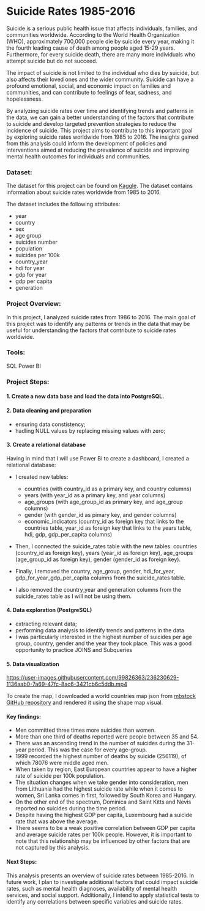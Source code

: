 # Suicide Rates 1985-2016
 
Suicide is a serious public health issue that affects individuals, families, and communities worldwide. According to the World Health Organization (WHO), approximately 700,000 people die by suicide every year, making it the fourth leading cause of death among people aged 15-29 years. Furthermore, for every suicide death, there are many more individuals who attempt suicide but do not succeed.

The impact of suicide is not limited to the individual who dies by suicide, but also affects their loved ones and the wider community. Suicide can have a profound emotional, social, and economic impact on families and communities, and can contribute to feelings of fear, sadness, and hopelessness.

By analyzing suicide rates over time and identifying trends and patterns in the data, we can gain a better understanding of the factors that contribute to suicide and develop targeted prevention strategies to reduce the incidence of suicide. This project aims to contribute to this important goal by exploring suicide rates worldwide from 1985 to 2016. The insights gained from this analysis could inform the development of policies and interventions aimed at reducing the prevalence of suicide and improving mental health outcomes for individuals and communities.

### Dataset: 
 The dataset for this project can be found on [Kaggle](https://www.kaggle.com/datasets/russellyates88/suicide-rates-overview-1985-to-2016). The dataset contains information about suicide rates worldwide from 1985 to 2016. 
 
 The dataset includes the following attributes:
   - year
   - country
   - sex
   - age group
   - suicides number
   - population
   - suicides per 100k
   - country_year
   - hdi for year
   - gdp for year
   - gdp per capita
   - generation
 
 ### Project Overview: 
  In this project, I analyzed suicide rates from 1986 to 2016. The main goal of this project was to identify any patterns or trends in the data that may be useful for understanding the factors that contribute to suicide rates worldwide.
  
  ### Tools:
  SQL
  Power BI
  
  ### Project Steps:
  #### 1. Create a new data base and load the data into PostgreSQL.
  
  #### 2. Data cleaning and preparation
  - ensuring data constistency;
  - hadling NULL values by replacing missing values with zero;
 
 #### 3. Create a relational database
 Having in mind that I will use Power Bi to create a dashboard, I created a relational database:
  - I created new tables:
      - countries (with country_id as a primary key, and country columns)
      - years (with year_id as a primary key, and year columns)
      - age_groups (with age_group_id as primary key, and age_group columns)
      - gender (with gender_id as pimary key, and gender columns)
      - economic_indicators (country_id as foreign key that links to the countries table, year_id as foreign key that links to the years table, hdi, gdp, gdp_per_capita columns)
    
  - Then, I connected the suicide_rates table with the new tables: countries (country_id as foreign key), years (year_id as foreign key), age_groups (age_group_id as foreign key), gender (gender_id as foreign key).
  - Finally, I removed the country, age_group, gender, hdi_for_year, gdp_for_year_gdp_per_capita columns from the suicide_rates table.
  - I also removed the country_year and generation columns from the suicide_rates table as I will not be using them.
  
  #### 4. Data exploration (PostgreSQL)
  - extracting relevant data;
  - performing data analysis to identify trends and patterns in the data
  - I was particularly interested in the highest number of suicides per age group, country, gender and the year they took place. This was a good opportunity to practice JOINS and Subqueries


  #### 5. Data visualization
 
   


https://user-images.githubusercontent.com/99826363/236230629-1136aab0-7a69-47fc-8ac6-3421cb6c5ddb.mp4


 To create the map, I downloaded a world countries map json from [mbstock GitHub repository](https://github.com/topojson/world-atlas) and rendered it using the shape map visual.
   
  #### Key findings: 
  
 -	Men committed three times more suicides than women.
 -	More than one third of deaths reported were people between 35 and 54.
 -	There was an ascending trend in the number of suicides during the 31-year period. This was the case for every age-group.
 -	1999 recorded the highest number of deaths by suicide (256119), of which 78076 were middle aged men.
 -	When taken by region, East European countries appear to have a higher rate of suicide per 100k population. 
 -	The situation changes when we take gender into consideration, men from Lithuania had the highest suicide rate while when it comes to women, Sri Lanka comes in first, followed by South Korea and Hungary.
 -	On the other end of the spectrum, Dominica and Saint Kitts and Nevis reported no suicides during the time period.
 -	Despite having the highest GDP per capita, Luxembourg had a suicide rate that was above the average.
 -	There seems to be a weak positive correlation between GDP per capita and average suicide rates per 100k people. However, it is important to note that this relationship may be influenced by other factors that are not captured by this analysis.
 
 

   #### Next Steps:

This analysis presents an overview of suicide rates between 1985-2016. In future work, I plan to investigate additional factors that could impact suicide rates, such as mental health diagnoses, availability of mental health services, and social support. Additionally, I intend to apply statistical tests to identify any correlations between specific variables and suicide rates.
 


